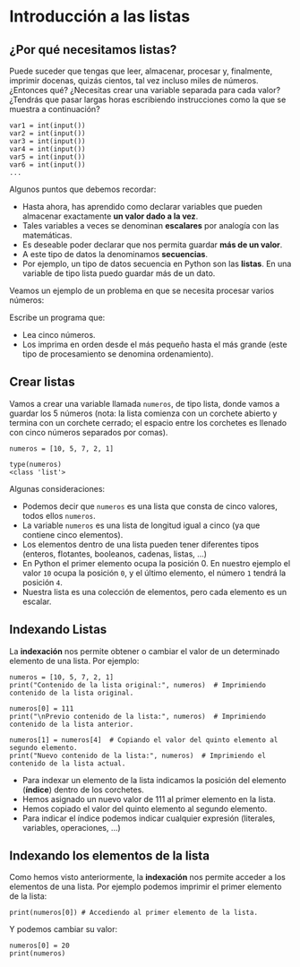 # Introducción a las listas

## ¿Por qué necesitamos listas?

Puede suceder que tengas que leer, almacenar, procesar y, finalmente, imprimir docenas, quizás cientos, tal vez incluso miles de números. ¿Entonces qué? ¿Necesitas crear una variable separada para cada valor? ¿Tendrás que pasar largas horas escribiendo instrucciones como la que se muestra a continuación?

```
var1 = int(input())
var2 = int(input())
var3 = int(input())
var4 = int(input())
var5 = int(input())
var6 = int(input())
...
```

Algunos puntos que debemos recordar:

* Hasta ahora, has aprendido como declarar variables que pueden almacenar exactamente **un valor dado a la vez**. 
* Tales variables a veces se denominan **escalares** por analogía con las matemáticas.
* Es deseable poder declarar que nos permita guardar **más de un valor**.
* A este tipo de datos la denominamos **secuencias**.
* Por ejemplo, un tipo de datos secuencia en Python son las **listas**. En una variable de tipo lista puedo guardar más de un dato.

Veamos un ejemplo de un problema en que se necesita procesar varios números:

Escribe un programa que:

* Lea cinco números.
* Los imprima en orden desde el más pequeño hasta el más grande (este tipo de procesamiento se denomina ordenamiento).

## Crear listas

Vamos a crear una variable llamada `numeros`, de tipo lista, donde vamos a guardar los 5 números (nota: la lista comienza con un corchete abierto y termina con un corchete cerrado; el espacio entre los corchetes es llenado con cinco números separados por comas).

```
numeros = [10, 5, 7, 2, 1]

type(numeros)
<class 'list'>
```

Algunas consideraciones:

* Podemos decir que `numeros` es una lista que consta de cinco valores, todos ellos `numeros`. 
* La variable `numeros` es una lista de longitud igual a cinco (ya que contiene cinco elementos).
* Los elementos dentro de una lista pueden tener diferentes tipos (enteros, flotantes, booleanos, cadenas, listas, ...)
* En Python el primer elemento ocupa la posición 0. En nuestro ejemplo el valor `10` ocupa la posición `0`, y el último elemento, el número `1` tendrá la posición `4`.
* Nuestra lista es una colección de elementos, pero cada elemento es un escalar. 

## Indexando Listas

La **indexación** nos permite obtener o cambiar el valor de un determinado elemento de una lista. Por ejemplo:

```
numeros = [10, 5, 7, 2, 1]
print("Contenido de la lista original:", numeros)  # Imprimiendo contenido de la lista original.

numeros[0] = 111
print("\nPrevio contenido de la lista:", numeros)  # Imprimiendo contenido de la lista anterior.

numeros[1] = numeros[4]  # Copiando el valor del quinto elemento al segundo elemento.
print("Nuevo contenido de la lista:", numeros)  # Imprimiendo el contenido de la lista actual.
```

* Para indexar un elemento de la lista indicamos la posición del elemento (**índice**) dentro de los corchetes.
* Hemos asignado un nuevo valor de 111 al primer elemento en la lista. 
* Hemos copiado el valor del quinto elemento al segundo elemento. 
* Para indicar el índice podemos indicar cualquier expresión (literales, variables, operaciones, ...)
    
## Indexando los elementos de la lista

Como hemos visto anteriormente, la **indexación** nos permite acceder a los elementos de una lista. Por ejemplo podemos imprimir el primer elemento de la lista:

```
print(numeros[0]) # Accediendo al primer elemento de la lista.
```

Y podemos cambiar su valor:

```
numeros[0] = 20
print(numeros)
```